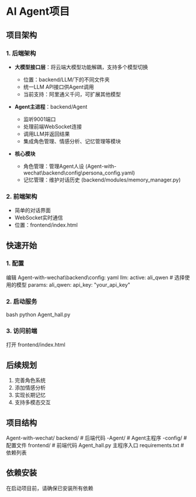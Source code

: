 # AI Agent项目

## 项目架构

### 1. 后端架构
- **大模型接口层**：将云端大模型功能解耦，支持多个模型切换
  - 位置：backend/LLM/下的不同文件夹
  - 统一LLM API接口供Agent调用
  - 当前支持：阿里通义千问，可扩展其他模型

- **Agent主进程**：backend/Agent
  - 监听9001端口
  - 处理前端WebSocket连接
  - 调用LLM并返回结果
  - 集成角色管理、情感分析、记忆管理等模块

- **核心模块**
  - 角色管理：管理Agent人设 (Agent-with-wechat\backend\config\persona_config.yaml)
  - 记忆管理：维护对话历史 (backend/modules/memory_manager.py)

### 2. 前端架构
- 简单的对话界面
- WebSocket实时通信
- 位置：frontend/index.html

## 快速开始

### 1. 配置
编辑 Agent-with-wechat\backend\config:
yaml
llm:
active: ali_qwen # 选择使用的模型
params:
ali_qwen:
api_key: "your_api_key"


### 2. 启动服务
bash
python Agent_hall.py


### 3. 访问前端
打开 frontend/index.html

## 后续规划
1. 完善角色系统
2. 添加情感分析
3. 实现长期记忆
4. 支持多模态交互

## 项目结构
Agent-with-wechat/
backend/ # 后端代码
 -Agent/ # Agent主程序
 -config/ # 配置文件
frontend/ # 前端代码
Agent_hall.py 主程序入口
requirements.txt # 依赖列表

## 依赖安装
在启动项目前，请确保已安装所有依赖
